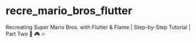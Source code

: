 # recre_mario_bros_flutter
 Recreating Super Mario Bros. with Flutter & Flame | Step-by-Step Tutorial | Part Two 🍄 🎮 🔥
